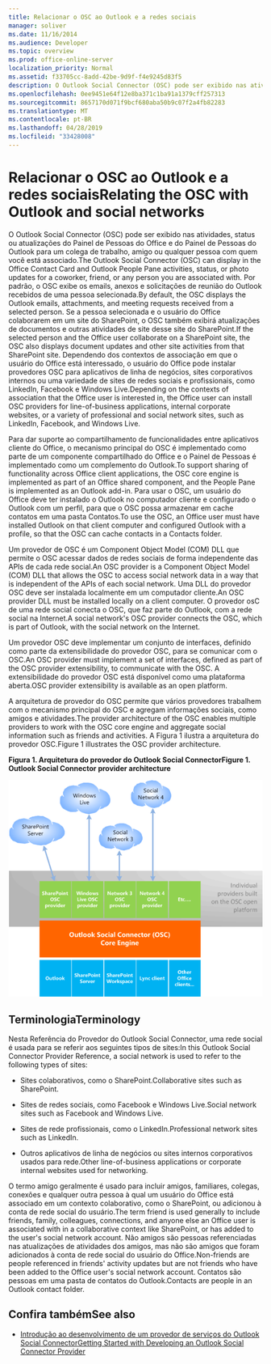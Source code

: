 ```yaml
---
title: Relacionar o OSC ao Outlook e a redes sociais
manager: soliver
ms.date: 11/16/2014
ms.audience: Developer
ms.topic: overview
ms.prod: office-online-server
localization_priority: Normal
ms.assetid: f33705cc-8add-42be-9d9f-f4e9245d83f5
description: O Outlook Social Connector (OSC) pode ser exibido nas atividades, status ou atualizações do Painel de Pessoas do Office e do Painel de Pessoas do Outlook para um colega de trabalho, amigo ou qualquer pessoa com quem você está associado.
ms.openlocfilehash: 0ee9451e64f12e8ba371c1ba91a1379cff257313
ms.sourcegitcommit: 8657170d071f9bcf680aba50b9c07f2a4fb82283
ms.translationtype: MT
ms.contentlocale: pt-BR
ms.lasthandoff: 04/28/2019
ms.locfileid: "33428008"
---
```

# <a name="relating-the-osc-with-outlook-and-social-networks"></a><span data-ttu-id="2c25a-103">Relacionar o OSC ao Outlook e a redes sociais</span><span class="sxs-lookup"><span data-stu-id="2c25a-103">Relating the OSC with Outlook and social networks</span></span>

<span data-ttu-id="2c25a-104">O Outlook Social Connector (OSC) pode ser exibido nas atividades, status ou atualizações do Painel de Pessoas do Office e do Painel de Pessoas do Outlook para um colega de trabalho, amigo ou qualquer pessoa com quem você está associado.</span><span class="sxs-lookup"><span data-stu-id="2c25a-104">The Outlook Social Connector (OSC) can display in the Office Contact Card and Outlook People Pane activities, status, or photo updates for a coworker, friend, or any person you are associated with.</span></span> <span data-ttu-id="2c25a-105">Por padrão, o OSC exibe os emails, anexos e solicitações de reunião do Outlook recebidos de uma pessoa selecionada.</span><span class="sxs-lookup"><span data-stu-id="2c25a-105">By default, the OSC displays the Outlook emails, attachments, and meeting requests received from a selected person.</span></span> <span data-ttu-id="2c25a-106">Se a pessoa selecionada e o usuário do Office colaborarem em um site do SharePoint, o OSC também exibirá atualizações de documentos e outras atividades de site desse site do SharePoint.</span><span class="sxs-lookup"><span data-stu-id="2c25a-106">If the selected person and the Office user collaborate on a SharePoint site, the OSC also displays document updates and other site activities from that SharePoint site.</span></span> <span data-ttu-id="2c25a-107">Dependendo dos contextos de associação em que o usuário do Office está interessado, o usuário do Office pode instalar provedores OSC para aplicativos de linha de negócios, sites corporativos internos ou uma variedade de sites de redes sociais e profissionais, como LinkedIn, Facebook e Windows Live.</span><span class="sxs-lookup"><span data-stu-id="2c25a-107">Depending on the contexts of association that the Office user is interested in, the Office user can install OSC providers for line-of-business applications, internal corporate websites, or a variety of professional and social network sites, such as LinkedIn, Facebook, and Windows Live.</span></span>
  
<span data-ttu-id="2c25a-108">Para dar suporte ao compartilhamento de funcionalidades entre aplicativos cliente do Office, o mecanismo principal do OSC é implementado como parte de um componente compartilhado do Office e o Painel de Pessoas é implementado como um complemento do Outlook.</span><span class="sxs-lookup"><span data-stu-id="2c25a-108">To support sharing of functionality across Office client applications, the OSC core engine is implemented as part of an Office shared component, and the People Pane is implemented as an Outlook add-in.</span></span> <span data-ttu-id="2c25a-109">Para usar o OSC, um usuário do Office deve ter instalado o Outlook no computador cliente e configurado o Outlook com um perfil, para que o OSC possa armazenar em cache contatos em uma pasta Contatos.</span><span class="sxs-lookup"><span data-stu-id="2c25a-109">To use the OSC, an Office user must have installed Outlook on that client computer and configured Outlook with a profile, so that the OSC can cache contacts in a Contacts folder.</span></span> 
  
<span data-ttu-id="2c25a-110">Um provedor de OSC é um Component Object Model (COM) DLL que permite o OSC acessar dados de redes sociais de forma independente das APIs de cada rede social.</span><span class="sxs-lookup"><span data-stu-id="2c25a-110">An OSC provider is a Component Object Model (COM) DLL that allows the OSC to access social network data in a way that is independent of the APIs of each social network.</span></span> <span data-ttu-id="2c25a-111">Uma DLL do provedor OSC deve ser instalada localmente em um computador cliente.</span><span class="sxs-lookup"><span data-stu-id="2c25a-111">An OSC provider DLL must be installed locally on a client computer.</span></span> <span data-ttu-id="2c25a-112">O provedor osC de uma rede social conecta o OSC, que faz parte do Outlook, com a rede social na Internet.</span><span class="sxs-lookup"><span data-stu-id="2c25a-112">A social network's OSC provider connects the OSC, which is part of Outlook, with the social network on the Internet.</span></span>
  
<span data-ttu-id="2c25a-113">Um provedor OSC deve implementar um conjunto de interfaces, definido como parte da extensibilidade do provedor OSC, para se comunicar com o OSC.</span><span class="sxs-lookup"><span data-stu-id="2c25a-113">An OSC provider must implement a set of interfaces, defined as part of the OSC provider extensibility, to communicate with the OSC.</span></span> <span data-ttu-id="2c25a-114">A extensibilidade do provedor OSC está disponível como uma plataforma aberta.</span><span class="sxs-lookup"><span data-stu-id="2c25a-114">OSC provider extensibility is available as an open platform.</span></span>
  
<span data-ttu-id="2c25a-115">A arquitetura de provedor do OSC permite que vários provedores trabalhem com o mecanismo principal do OSC e agregam informações sociais, como amigos e atividades.</span><span class="sxs-lookup"><span data-stu-id="2c25a-115">The provider architecture of the OSC enables multiple providers to work with the OSC core engine and aggregate social information such as friends and activities.</span></span> <span data-ttu-id="2c25a-116">A Figura 1 ilustra a arquitetura do provedor OSC.</span><span class="sxs-lookup"><span data-stu-id="2c25a-116">Figure 1 illustrates the OSC provider architecture.</span></span>
  
<span data-ttu-id="2c25a-117">**Figura 1. Arquitetura do provedor do Outlook Social Connector**</span><span class="sxs-lookup"><span data-stu-id="2c25a-117">**Figure 1. Outlook Social Connector provider architecture**</span></span>

![Social networks, OSC providers, OSC, and Office](media/off15OSCRef_Architecture.gif)
  
## <a name="terminology"></a><span data-ttu-id="2c25a-119">Terminologia</span><span class="sxs-lookup"><span data-stu-id="2c25a-119">Terminology</span></span>

<span data-ttu-id="2c25a-120">Nesta Referência do Provedor do Outlook Social Connector, uma rede social é usada para se referir aos seguintes tipos de sites:</span><span class="sxs-lookup"><span data-stu-id="2c25a-120">In this Outlook Social Connector Provider Reference, a social network is used to refer to the following types of sites:</span></span> 
  
- <span data-ttu-id="2c25a-121">Sites colaborativos, como o SharePoint.</span><span class="sxs-lookup"><span data-stu-id="2c25a-121">Collaborative sites such as SharePoint.</span></span>
    
- <span data-ttu-id="2c25a-122">Sites de redes sociais, como Facebook e Windows Live.</span><span class="sxs-lookup"><span data-stu-id="2c25a-122">Social network sites such as Facebook and Windows Live.</span></span>
    
- <span data-ttu-id="2c25a-123">Sites de rede profissionais, como o LinkedIn.</span><span class="sxs-lookup"><span data-stu-id="2c25a-123">Professional network sites such as LinkedIn.</span></span>
    
- <span data-ttu-id="2c25a-124">Outros aplicativos de linha de negócios ou sites internos corporativos usados para rede.</span><span class="sxs-lookup"><span data-stu-id="2c25a-124">Other line-of-business applications or corporate internal websites used for networking.</span></span>
    
<span data-ttu-id="2c25a-125">O termo amigo geralmente é usado para incluir amigos, familiares, colegas, conexões e qualquer outra pessoa à qual um usuário do Office está associado em um contexto colaborativo, como o SharePoint, ou adicionou à conta de rede social do usuário.</span><span class="sxs-lookup"><span data-stu-id="2c25a-125">The term friend is used generally to include friends, family, colleagues, connections, and anyone else an Office user is associated with in a collaborative context like SharePoint, or has added to the user's social network account.</span></span> <span data-ttu-id="2c25a-126">Não amigos são pessoas referenciadas nas atualizações de atividades dos amigos, mas não são amigos que foram adicionados à conta de rede social do usuário do Office.</span><span class="sxs-lookup"><span data-stu-id="2c25a-126">Non-friends are people referenced in friends' activity updates but are not friends who have been added to the Office user's social network account.</span></span> <span data-ttu-id="2c25a-127">Contatos são pessoas em uma pasta de contatos do Outlook.</span><span class="sxs-lookup"><span data-stu-id="2c25a-127">Contacts are people in an Outlook contact folder.</span></span> 
  
## <a name="see-also"></a><span data-ttu-id="2c25a-128">Confira também</span><span class="sxs-lookup"><span data-stu-id="2c25a-128">See also</span></span>

- [<span data-ttu-id="2c25a-129">Introdução ao desenvolvimento de um provedor de serviços do Outlook Social Connector</span><span class="sxs-lookup"><span data-stu-id="2c25a-129">Getting Started with Developing an Outlook Social Connector Provider</span></span>](getting-started-with-developing-an-outlook-social-connector-provider.md)

